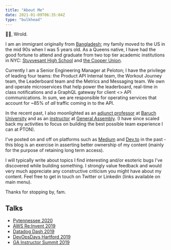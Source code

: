 ```yaml
---
title: "About Me"
date: 2021-01-09T06:35:04Z
type: "bulkhead"
---
```


👋👋, Wrold.

I am an immigrant originally from [Bangladesh](https://en.wikipedia.org/wiki/Bangladesh); my family moved to the US in the mid 90s when I was 5 years old.
As a Queens native, I have had the good fortune to attend and graduate from two top tier academic institutions in NYC: [Stuyvesant High School](https://en.wikipedia.org/wiki/Stuyvesant_High_School) and [the Cooper Union](https://en.wikipedia.org/wiki/Cooper_Union).

Currently I am a Senior Engineering Manager at Peloton; I have the privilege of leading four teams: the Product API Internal team, the Workout Journey team, the Leaderboard team and the Metrics and Messaging team. We own and operate microservices that help power the leaderboard, real-time in class notifications and a GraphQL gateway for client <> API communications. In sum, we are responsible for operating services that account for ~85% of _all_ traffic coming in to the API.

In the recent past, I also moonlighted as an [adjunct professor](https://www.ratemyprofessors.com/ShowRatings.jsp?tid=2637751) at [Baruch University](https://zicklin.baruch.cuny.edu/faculty-research/academic-departments/information-technology-statistics/) and as an [instructor](https://generalassemb.ly/instructors/taqqui-karim/1667) at [General Assembly](https://generalassemb.ly/). (I have since scaled back my activities to focus on building the best possible team experience I can at PTON).

I've posted on and off on platforms such as [Medium](https://taqkarim.medium.com/) and [Dev.to](https://dev.to/taqkarim) in the past - this blog is an exercise in asserting better ownership of my content (mainly for the purpose of retaining long term access). 

I will typically write about topics I find interesting and/or esoteric bugs I've discovered while building something. I strongly value feedback and would very much appreciate any constructive criticism you might have about my content. Feel free to get in touch on Twitter or Linkedin (links available on main menu).

Thanks for stopping by, fam.


## Talks

* [Pytennessee 2020](http://taq.website/pytn/)
* [AWS Re:Invent 2019](http://taq.website/reinvent/)
* [Datadog Dash 2019](http://taq.website/dash/)
* [DevOpsDays Hartford 2019](http://taq.website/hartford/)
* [GA Instructor Summit 2019](https://docs.google.com/presentation/d/1Mtv1yR3zBIFK_NVz4x0UG4agvc8Nawo2NmvqkMiAHrQ/edit?usp=sharing)
